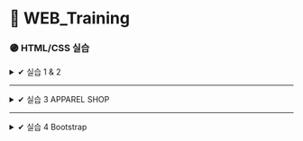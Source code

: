 # 🌱 WEB_Training


###  🟣 HTML/CSS 실습 

<details>
<summary> ✔ 실습 1 & 2</summary>
<div markdown="1">       

### [실습 1](https://github.com/oiosu/WEB_T/tree/main/WEB_1/%EC%8B%A4%EC%8A%B51) 

![image](https://user-images.githubusercontent.com/99783474/189703302-8778246c-33a7-46bd-8f7c-d6b9248fe8f6.png)

### 상단 문구

* 상단 문구는 `h2` 태그를 활용하여 작성합니다.

* ALL ABOUT의 글씨 크기만 12px로 변경하고 줄바꿈을 합니다.

### 카드

* 카드들의 전체 영역의 너비는 900px입니다.

* 개별 카드 아이템(이미지 및 텍스트)의 너비는 300px입니다.

* 이미지는 `images` 폴더를 활용합니다. 


### [실습 2](https://github.com/oiosu/WEB_T/tree/main/WEB_1/%EC%8B%A4%EC%8A%B52)

> 아래의 내용을 참고하여 만들어봅시다. 색상, 크기 및 문구는 변경 가능합니다.

![image](https://user-images.githubusercontent.com/99783474/189703639-e8a77511-1083-4640-8b91-8a4652701eeb.png)

### 카드 

* 카드의 너비는 300px입니다.

* 상품명은 `h3` 태그를 활용하며 나머지 모든 글씨는 자유롭게 활용합니다.


</div>
</details>

---

<details>
<summary> ✔ 실습 3 APPAREL SHOP </summary>
<div markdown="1">       

  ### (1) HTML & CSS
  ![image](https://user-images.githubusercontent.com/99783474/189704581-016e3e26-aba4-48e5-ba70-3ce39742cd75.png)

  
  ### (2) HTML % CSS
  ![image](https://user-images.githubusercontent.com/99783474/189704661-63d0a23e-7124-41ef-b1f4-5a39699043bf.png)

</div>
</details>

---

<details>
<summary> ✔ 실습 4 Bootstrap </summary>
<div markdown="1">       

### (1) Bootstrap
  ![image](https://user-images.githubusercontent.com/99783474/189705194-38daaa1d-67e0-4c0e-b39a-37be692542d7.png)

  
### (2) Bootstrap
 

</div>
</details>


